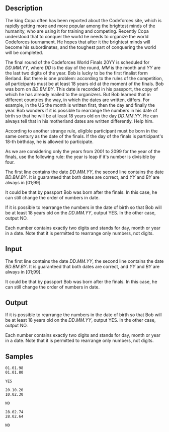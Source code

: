 ## Description

<div><p>The king Copa often has been reported about the Codeforces site, which is rapidly getting more and more popular among the brightest minds of the humanity, who are using it for training and competing. Recently Copa understood that to conquer the world he needs to organize the world Codeforces tournament. He hopes that after it the brightest minds will become his subordinates, and the toughest part of conquering the world will be completed.</p><p>The final round of the Codeforces World Finals 20YY is scheduled for <span class="tex-span"><i>DD</i></span>.<span class="tex-span"><i>MM</i></span>.<span class="tex-span"><i>YY</i></span>, where <span class="tex-span"><i>DD</i></span> is the day of the round, <span class="tex-span"><i>MM</i></span> is the month and <span class="tex-span"><i>YY</i></span> are the last two digits of the year. Bob is lucky to be the first finalist form Berland. But there is one problem: according to the rules of the competition, all participants must be at least 18 years old at the moment of the finals. Bob was born on <span class="tex-span"><i>BD</i></span>.<span class="tex-span"><i>BM</i></span>.<span class="tex-span"><i>BY</i></span>. This date is recorded in his passport, the copy of which he has already mailed to the organizers. But Bob learned that in different countries the way, in which the dates are written, differs. For example, in the US the month is written first, then the day and finally the year. Bob wonders if it is possible to rearrange the numbers in his date of birth so that he will be at least 18 years old on the day <span class="tex-span"><i>DD</i></span>.<span class="tex-span"><i>MM</i></span>.<span class="tex-span"><i>YY</i></span>. He can always tell that in his motherland dates are written differently. Help him.</p><p>According to another strange rule, eligible participant must be born in the same century as the date of the finals. If the day of the finals is participant's 18-th birthday, he is allowed to participate. </p><p>As we are considering only the years from <span class="tex-span">2001</span> to <span class="tex-span">2099</span> for the year of the finals, use the following rule: the year is leap if it's number is divisible by four.</p></div><div class="input-specification"><p>The first line contains the date <span class="tex-span"><i>DD</i></span>.<span class="tex-span"><i>MM</i></span>.<span class="tex-span"><i>YY</i></span>, the second line contains the date <span class="tex-span"><i>BD</i></span>.<span class="tex-span"><i>BM</i></span>.<span class="tex-span"><i>BY</i></span>. It is guaranteed that both dates are correct, and <span class="tex-span"><i>YY</i></span> and <span class="tex-span"><i>BY</i></span> are always in <span class="tex-span">[01;99]</span>.</p><p>It could be that by passport Bob was born after the finals. In this case, he can still change the order of numbers in date.</p></div><div class="output-specification"><p>If it is possible to rearrange the numbers in the date of birth so that Bob will be at least 18 years old on the <span class="tex-span"><i>DD</i></span>.<span class="tex-span"><i>MM</i></span>.<span class="tex-span"><i>YY</i></span>, output <span class="tex-font-style-tt">YES</span>. In the other case, output <span class="tex-font-style-tt">NO</span>. </p><p>Each number contains exactly two digits and stands for day, month or year in a date. Note that it is permitted to rearrange only numbers, not digits.</p></div>


## Input

<p>The first line contains the date <span class="tex-span"><i>DD</i></span>.<span class="tex-span"><i>MM</i></span>.<span class="tex-span"><i>YY</i></span>, the second line contains the date <span class="tex-span"><i>BD</i></span>.<span class="tex-span"><i>BM</i></span>.<span class="tex-span"><i>BY</i></span>. It is guaranteed that both dates are correct, and <span class="tex-span"><i>YY</i></span> and <span class="tex-span"><i>BY</i></span> are always in <span class="tex-span">[01;99]</span>.</p><p>It could be that by passport Bob was born after the finals. In this case, he can still change the order of numbers in date.</p>


## Output

<p>If it is possible to rearrange the numbers in the date of birth so that Bob will be at least 18 years old on the <span class="tex-span"><i>DD</i></span>.<span class="tex-span"><i>MM</i></span>.<span class="tex-span"><i>YY</i></span>, output <span class="tex-font-style-tt">YES</span>. In the other case, output <span class="tex-font-style-tt">NO</span>. </p><p>Each number contains exactly two digits and stands for day, month or year in a date. Note that it is permitted to rearrange only numbers, not digits.</p>


## Samples

```input1
01.01.98
01.01.80

```

```output1
YES

```






```input2
20.10.20
10.02.30

```

```output2
NO

```






```input3
28.02.74
28.02.64

```

```output3
NO

```




